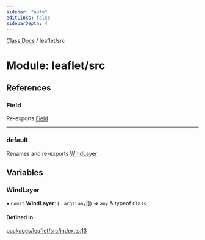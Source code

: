 ```yaml
---
sidebar: "auto"
editLinks: false
sidebarDepth: 4
---
```


[Class Docs](../index.md) / leaflet/src

# Module: leaflet/src

## References

### Field

Re-exports [Field](../classes/maptalks_src.Field.md)

___

### default

Renames and re-exports [WindLayer](leaflet_src.md#windlayer)

## Variables

### WindLayer

• `Const` **WindLayer**: (...`args`: `any`[]) => `any` & typeof `Class`

#### Defined in

[packages/leaflet/src/index.ts:13](https://github.com/sakitam-fdd/wind-layer/blob/a0de2bd/packages/leaflet/src/index.ts#L13)
